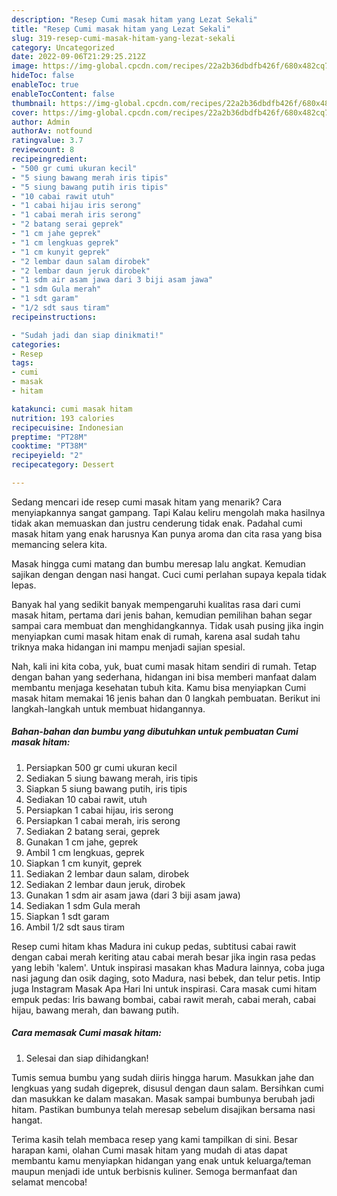 ```yaml
---
description: "Resep Cumi masak hitam yang Lezat Sekali"
title: "Resep Cumi masak hitam yang Lezat Sekali"
slug: 319-resep-cumi-masak-hitam-yang-lezat-sekali
category: Uncategorized
date: 2022-09-06T21:29:25.212Z
image: https://img-global.cpcdn.com/recipes/22a2b36dbdfb426f/680x482cq70/cumi-masak-hitam-foto-resep-utama.jpg
hideToc: false
enableToc: true
enableTocContent: false
thumbnail: https://img-global.cpcdn.com/recipes/22a2b36dbdfb426f/680x482cq70/cumi-masak-hitam-foto-resep-utama.jpg
cover: https://img-global.cpcdn.com/recipes/22a2b36dbdfb426f/680x482cq70/cumi-masak-hitam-foto-resep-utama.jpg
author: Admin
authorAv: notfound
ratingvalue: 3.7
reviewcount: 8
recipeingredient:
- "500 gr cumi ukuran kecil"
- "5 siung bawang merah iris tipis"
- "5 siung bawang putih iris tipis"
- "10 cabai rawit utuh"
- "1 cabai hijau iris serong"
- "1 cabai merah iris serong"
- "2 batang serai geprek"
- "1 cm jahe geprek"
- "1 cm lengkuas geprek"
- "1 cm kunyit geprek"
- "2 lembar daun salam dirobek"
- "2 lembar daun jeruk dirobek"
- "1 sdm air asam jawa dari 3 biji asam jawa"
- "1 sdm Gula merah"
- "1 sdt garam"
- "1/2 sdt saus tiram"
recipeinstructions:

- "Sudah jadi dan siap dinikmati!"
categories:
- Resep
tags:
- cumi
- masak
- hitam

katakunci: cumi masak hitam 
nutrition: 193 calories
recipecuisine: Indonesian
preptime: "PT28M"
cooktime: "PT38M"
recipeyield: "2"
recipecategory: Dessert

---
```



Sedang mencari ide resep cumi masak hitam yang menarik? Cara menyiapkannya sangat gampang. Tapi Kalau keliru mengolah maka hasilnya tidak akan memuaskan dan justru cenderung tidak enak. Padahal cumi masak hitam yang enak harusnya Kan punya aroma dan cita rasa yang bisa memancing selera kita.


Masak hingga cumi matang dan bumbu meresap lalu angkat. Kemudian sajikan dengan dengan nasi hangat. Cuci cumi perlahan supaya kepala tidak lepas.

Banyak hal yang sedikit banyak mempengaruhi kualitas rasa dari cumi masak hitam, pertama dari jenis bahan, kemudian pemilihan bahan segar sampai cara membuat dan menghidangkannya. Tidak usah pusing jika ingin menyiapkan cumi masak hitam enak di rumah, karena asal sudah tahu triknya maka hidangan ini mampu menjadi sajian spesial.


Nah, kali ini kita coba, yuk, buat cumi masak hitam sendiri di rumah. Tetap dengan bahan yang sederhana, hidangan ini bisa memberi manfaat dalam membantu menjaga kesehatan tubuh kita. Kamu bisa menyiapkan Cumi masak hitam memakai 16 jenis bahan dan 0 langkah pembuatan. Berikut ini langkah-langkah untuk membuat hidangannya.

<!--inarticleads1-->

##### Bahan-bahan dan bumbu yang dibutuhkan untuk pembuatan Cumi masak hitam:

1. Persiapkan 500 gr cumi ukuran kecil
1. Sediakan 5 siung bawang merah, iris tipis
1. Siapkan 5 siung bawang putih, iris tipis
1. Sediakan 10 cabai rawit, utuh
1. Persiapkan 1 cabai hijau, iris serong
1. Persiapkan 1 cabai merah, iris serong
1. Sediakan 2 batang serai, geprek
1. Gunakan 1 cm jahe, geprek
1. Ambil 1 cm lengkuas, geprek
1. Siapkan 1 cm kunyit, geprek
1. Sediakan 2 lembar daun salam, dirobek
1. Sediakan 2 lembar daun jeruk, dirobek
1. Gunakan 1 sdm air asam jawa (dari 3 biji asam jawa)
1. Sediakan 1 sdm Gula merah
1. Siapkan 1 sdt garam
1. Ambil 1/2 sdt saus tiram


Resep cumi hitam khas Madura ini cukup pedas, subtitusi cabai rawit dengan cabai merah keriting atau cabai merah besar jika ingin rasa pedas yang lebih &#39;kalem&#39;. Untuk inspirasi masakan khas Madura lainnya, coba juga nasi jagung dan osik daging, soto Madura, nasi bebek, dan telur petis. Intip juga Instagram Masak Apa Hari Ini untuk inspirasi. Cara masak cumi hitam empuk pedas: Iris bawang bombai, cabai rawit merah, cabai merah, cabai hijau, bawang merah, dan bawang putih. 

<!--inarticleads2-->

##### Cara memasak Cumi masak hitam:


1. Selesai dan siap dihidangkan!

Tumis semua bumbu yang sudah diiris hingga harum. Masukkan jahe dan lengkuas yang sudah digeprek, disusul dengan daun salam. Bersihkan cumi dan masukkan ke dalam masakan. Masak sampai bumbunya berubah jadi hitam. Pastikan bumbunya telah meresap sebelum disajikan bersama nasi hangat. 

Terima kasih telah membaca resep yang kami tampilkan di sini. Besar harapan kami, olahan Cumi masak hitam yang mudah di atas dapat membantu kamu menyiapkan hidangan yang enak untuk keluarga/teman maupun menjadi ide untuk berbisnis kuliner. Semoga bermanfaat dan selamat mencoba!
